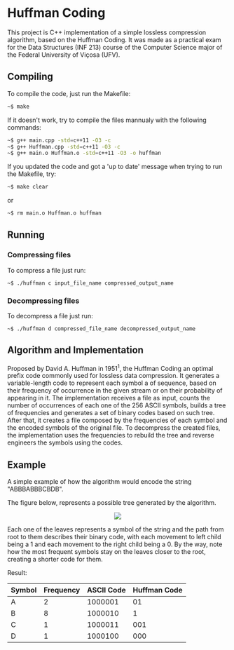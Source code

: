 # Huffman Coding

This project is C++ implementation of a simple lossless compression algorithm, based on the Huffman Coding. It was made as a practical exam for the Data Structures (INF 213) course of the Computer Science major of the Federal University of Viçosa (UFV).

## Compiling

 To compile the code, just run the Makefile:

```bash
~$ make
```

 If it doesn't work, try to compile the files mannualy with the following commands:
  
```bash
~$ g++ main.cpp -std=c++11 -O3 -c
~$ g++ Huffman.cpp -std=c++11 -O3 -c
~$ g++ main.o Huffman.o -std=c++11 -O3 -o huffman
```

 If you updated the code and got a 'up to date' message when trying to run the Makefile, try:
  
 ```bash
~$ make clear
```

 or
  
```bash
~$ rm main.o Huffman.o huffman
```

## Running

### Compressing files

To compress a file just run:

```
~$ ./huffman c input_file_name compressed_output_name
```

### Decompressing files

To decompress a file just run:

```
~$ ./huffman d compressed_file_name decompressed_output_name
```

## Algorithm and Implementation

Proposed by David A. Huffman in 1951<sup>1</sup>, the Huffman Coding an optimal prefix code commonly used for lossless data compression. It generates a variable-length code to represent each symbol a of sequence, based on their frequency of occurrence in the given stream or on their probability of appearing in it. The implementation receives a file as input, counts the number of occurrences of each one of the 256 ASCII symbols, builds a tree of frequencies and generates a set of binary codes based on such tree. After that, it creates a file composed by the frequencies of each symbol and the encoded symbols of the original file. To decompress the created files, the implementation uses the frequencies to rebuild the tree and reverse engineers the symbols using the codes.

## Example

A simple example of how the algorithm would encode the string "ABBBABBBCBDB".

The figure below, represents a possible tree generated by the algorithm.

<p align="center">
 <img src="https://raw.githubusercontent.com/Matheus-Aguilar/Huffman/master/example-tree.png"/>
</p>

Each one of the leaves represents a symbol of the string and the path from root to them describes their binary code, with each movement to left child being a 1 and each movement to the right child being a 0. By the way, note how the most frequent symbols stay on the leaves closer to the root, creating a shorter code for them.

Result:

<table>
  <thead>
    <th> Symbol </th>
    <th> Frequency </th>
    <th> ASCII Code </th>
    <th> Huffman Code </th>
  </thead>
  <tbody>
    <tr>
       <td> A </td>
       <td> 2 </td>
       <td> 1000001 </td>
       <td> 01 </td>
    </tr>
    <tr>
       <td> B </td>
       <td> 8 </td>
       <td> 1000010 </td>
       <td> 1 </td>
    </tr>
    <tr>
       <td> C </td>
       <td> 1 </td>
       <td> 1000011 </td>
       <td> 001 </td>
    </tr>
    <tr>
       <td> D </td>
       <td> 1 </td>
       <td> 1000100 </td>
       <td> 000 </td>
    </tr>
  </tbody>
</table>
